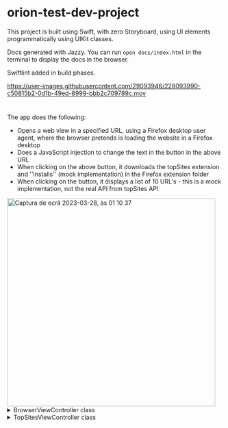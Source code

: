 # orion-test-dev-project



This project is built using Swift, with zero Storyboard, using UI elements programmatically using UIKit classes.

Docs generated with Jazzy. You can run `open docs/index.html` in the terminal to display the docs in the browser.

Swiftlint added in build phases.


https://user-images.githubusercontent.com/29093946/228093990-c50815b2-0d1b-49ed-8999-bbb2c709789c.mov


# 
The app does the following:

- Opens a web view in a specified URL, using a Firefox desktop user agent, where the browser pretends is loading the website in a Firefox desktop
- Does a JavaScript injection to change the text in the button in the above URL
- When clicking on the above button, it downloads the topSites extension and ''installs'' (mock implementation) in the Firefox extension folder
- When clicking on the button, it displays a list of 10 URL's - this is a mock implementation, not the real API from topSites API


<img width="486" alt="Captura de ecrã 2023-03-28, às 01 10 37" src="https://user-images.githubusercontent.com/29093946/228094133-255bf398-79f3-4217-8e96-ac86c8bb4c6a.png">



<details>
<summary>BrowserViewController class</summary>

# Description

BrowserViewController class which inherits from UIViewController and has multiple protocols conformance. The class provides a basic implementation of a web browser view controller. The user can input the website URL in the URL bar, and the web page will load accordingly.

# Properties

webView (type: WKWebView)
urlTextField (type: UITextField)
backButton (type: UIBarButtonItem)
firefoxExtensionURL (type: URL)

# Methods

viewDidLoad()
userContentController(_:didReceive:)
installExtension(from:)
goBack()
newTab()
textFieldShouldReturn(_:)
webView(\_:decidePolicyFor:decisionHandler:)

# Observers
None.

# Usage
The BrowserViewController class can be part of a larger iOS application. Depending on the application's requirements, it can be instantiated and presented modally or pushed onto a navigation stack. Once presented, the user can use the browser to navigate the web.
</details>

<details>
<summary>TopSitesViewController class</summary>

# Description
Displays a list of top sites using a WKWebView. The class inherits from UIViewController and conforms to the WKNavigationDelegate protocol.

# Properties
webView
fileURL

# Initialization
init(extensionFileURL: URL)

# View Lifecycle
viewDidLoad()

# Private Methods
setupWebView()
loadExtensionOutput()
getTopSites()

# Deinitialization
deinit()

# Usage
To use this view controller, you can create an instance of it with the file URL to be loaded and present it modally or push it onto a navigation stack. Once presented, it will display the top sites list in the WKWebView.
</details>
